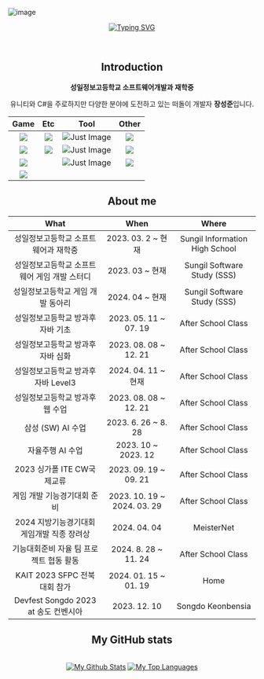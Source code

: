 ![image](https://github.com/dbsrjs/dbsrjs/assets/124150775/41c9f88b-8b8f-4efd-9626-e038b753b984)<div align="center">
  
[![Typing SVG](https://readme-typing-svg.herokuapp.com?font=Chewy&color=337edd&size=45&center=true&vCenter=true&width=404&height=53&lines=%E3%80%80%E3%80%80Unity+is+Best!+%E3%80%80%E3%80%80)](https://git.io/typing-svg)

<br>

## Introduction
<p><strong>성일정보고등학교 소프트웨어개발과 재학중</strong></p>
<p>유니티와 C#을 주로하지만 다양한 분야에 도전하고 있는 떠돌이 개발자 <strong>장성준</strong>입니다.</p>

| Game | Etc | Tool | Other |
| :--------: | :--------: | :------: | :------: |
| <a href = "https://rktrjtrit.notion.site/567bf116783048dc97555cbf33486337?v=4be13bdffc934b00b00865f481941d06&pvs=74" title="My Notion Site (Unity)"> <img src="https://img.shields.io/badge/Unity -black.svg?style=flat&logo=Unity&logoColor=FFFFFF"> </a> | <a href = "https://rktrjtrit.notion.site/8f3f211d0cf444398a38d02f06fcf17a?v=1835751ef68347428e3e2d6e1d8174c5&pvs=4" title="My Notion Site (Main)"> <img src="https://img.shields.io/badge/Notion -white.svg?style=flat&logo=notion&logoColor=000000"> </a> | <img src="https://img.shields.io/badge/vscode-black.svg?style=flat-square&logo=visualstudiocode&logoColor=007ACC" title="Just Image"> | <a href = "https://github.com/wkdtjdwns/Python" title="My Github Site (Python)"> <img src="https://img.shields.io/badge/Python-00599C?style=flat-square&logo=python&logoColor=white">
| <a href = "https://rktrjtrit.notion.site/C-1e5d814aefcf4453bbf9263754f3feab" title="My Notion Site (C#)"> <img src="https://img.shields.io/badge/csharp -37008B.svg?style=flat&logo=csharp&logoColor=9A6FD2"> </a> | <a href = "https://rktrjtrit-unity.tistory.com/" title="My Blog Site (tistory)"> <img src="https://img.shields.io/badge/tistory -darkred.svg?style=flat&logo=tistory&logoColor=orange"> </a> | <img src="https://img.shields.io/badge/eclipse -white.svg?style=flat-square&logo=eclipseide&logoColor=2C2255" title="Just Image"> | <a href = "https://github.com/wkdtjdwns/Java" title="My Github Site (Java)"> <img src="https://img.shields.io/badge/Java-007396?style=flat-square&logo=java&logoColor=white">
| <a href = "https://rktrjtrit.notion.site/9f35de02e6c94e539ca82cdaaf9c486c?v=0eb90a79b5be4574b0c3a159f5ffc513" title="My Notion Site (Unreal)"> <img src="https://img.shields.io/badge/Unreal -black.svg?style=flat&logo=unrealengine&logoColor=FFFFFF"> </a> | | <img src="https://img.shields.io/badge/IntelliJ -white.svg?style=flat-square&logo=intellijidea&logoColor=2C2255" title="Just Image"> | <a href = "https://github.com/wkdtjdwns/Web" title="My Github Site (Web)"> <img src="https://img.shields.io/badge/Web-black?style=flat-square&logo=html5&logoColor=white">
| <a href = "https://rktrjtrit.notion.site/C-f799ca162c9444f99b809595f0576e9a?pvs=74" title="My Notion Site (C++)"> <img src="https://img.shields.io/badge/C++-00599C?style=flat-square&logo=cplusplus&logoColor=white"> |

## About me
| What | When | Where |
|:--------:|:--------:|:--------:|
| 성일정보고등학교 소프트웨어과 재학중 | 2023. 03. 2 ~ 현재 | Sungil Information High School |
| 성일정보고등학교 소프트웨어 게임 개발 스터디 | 2023. 03 ~ 현재 | Sungil Software Study (SSS) |
| 성일정보고등학교 게임 개발 동아리 | 2024. 04 ~ 현재 | Sungil Software Study (SSS) |
| 성일정보고등학교 방과후 자바 기초 | 2023. 05. 11 ~ 07. 19 | After School Class |
| 성일정보고등학교 방과후 자바 심화 | 2023. 08. 08 ~ 12. 21 | After School Class |
| 성일정보고등학교 방과후 자바 Level3 | 2024. 04. 11 ~ 현재 | After School Class |
| 성일정보고등학교 방과후 웹 수업 | 2023. 08. 08 ~ 12. 21 | After School Class |
| 삼성 (SW) AI 수업 | 2023. 6. 26 ~ 8. 28 | After School Class |
| 자율주행 AI 수업 | 2023. 10 ~ 2023. 12 | After School Class |
| 2023 싱가폴 ITE CW국제교류 | 2023. 09. 19 ~ 09. 21 | After School Class |
| 게임 개발 기능경기대회 준비 | 2023. 10. 19 ~ 2024. 03. 29 | After School Class |
| 2024 지방기능경기대회 게임개발 직종 장려상 | 2024. 04. 04 | MeisterNet |
| 기능대회준비 자율 팀 프로젝트 협동 활동 | 2024. 8. 28 ~ 11. 24 | After School Class |
| KAIT 2023 SFPC 전북 대회 참가 | 2024. 01. 15 ~ 01. 19 | Home |
| Devfest Songdo 2023 at 송도 컨벤시아 | 2023. 12. 10 | Songdo Keonbensia |

## My GitHub stats
<p align="center">
  <br>
  <a href="https://github-readme-stats.vercel.app/api?username=wkdtjdwns&show_icons=true&count_private=true&theme=react&hide_border=true&bg_color=0D1117"><img alt="My Github Stats" src="https://github-readme-stats.vercel.app/api?username=wkdtjdwns&show_icons=true&count_private=true&theme=react&hide_border=true&bg_color=0D1117" /></a>
  <a href="https://github-readme-stats.vercel.app/api/top-langs/?username=wkdtjdwns&langs_count=8&count_private=true&layout=compact&theme=react&hide_border=true&bg_color=0D1117"><img alt="My Top Languages" src="https://github-readme-stats.vercel.app/api/top-langs/?username=wkdtjdwns&langs_count=8&count_private=true&layout=compact&theme=react&hide_border=true&bg_color=0D1117" /></a>
  <br>
</p>
</div>
